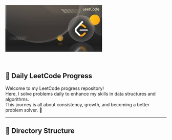 <p>
  <img src="assests/banner.jpeg" alt="description" width="60%" height="70%" />
</p>
</br>




## 🧠 Daily LeetCode Progress

Welcome to my LeetCode progress repository!  
Here, I solve problems daily to enhance my skills in data structures and algorithms.  
This journey is all about consistency, growth, and becoming a better problem solver. 💪

---

## 📂 Directory Structure

